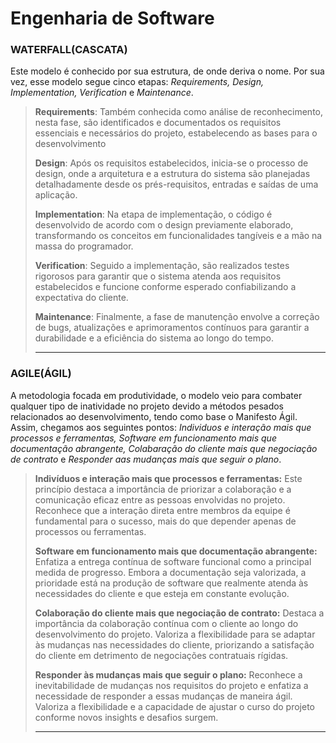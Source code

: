 # Engenharia de Software
>
### WATERFALL(CASCATA)
>
Este modelo é conhecido por sua estrutura, de onde deriva o nome. Por sua vez, esse modelo segue cinco etapas: *Requirements, Design, Implementation, Verification* e *Maintenance*.
>
>**Requirements**: Também conhecida como análise de reconhecimento, nesta fase, são identificados e documentados os requisitos essenciais e necessários do projeto, estabelecendo as bases para o desenvolvimento
>
>**Design**: Após os requisitos estabelecidos, inicia-se o processo de design, onde a arquitetura e a estrutura do sistema são planejadas detalhadamente desde os prés-requisitos, entradas e saídas de uma aplicação.
>
>**Implementation**: Na etapa de implementação, o código é desenvolvido de acordo com o design previamente elaborado, transformando os conceitos em funcionalidades tangíveis e a mão na massa do programador.
>
>**Verification**: Seguido a implementação, são realizados testes rigorosos para garantir que o sistema atenda aos requisitos estabelecidos e funcione conforme esperado confiabilizando a expectativa do cliente.
>
>**Maintenance**: Finalmente, a fase de manutenção envolve a correção de bugs, atualizações e aprimoramentos contínuos para garantir a durabilidade e a eficiência do sistema ao longo do tempo.
>***
### AGILE(ÁGIL)
>
A metodologia focada em produtividade, o modelo veio para combater qualquer tipo de inatividade no projeto devido a métodos pesados relacionados ao desenvolvimento, tendo como base o Manifesto Ágil. Assim, chegamos aos seguintes pontos: *Individuos e interação mais que processos e ferramentas, Software em funcionamento mais que documentação abrangente, Colabaração do cliente mais que negociação de contrato* e *Responder aas mudanças mais que seguir o plano*.
>
>**Indivíduos e interação mais que processos e ferramentas:**
Este princípio destaca a importância de priorizar a colaboração e a comunicação eficaz entre as pessoas envolvidas no projeto. Reconhece que a interação direta entre membros da equipe é fundamental para o sucesso, mais do que depender apenas de processos ou ferramentas.
>
>**Software em funcionamento mais que documentação abrangente:**
Enfatiza a entrega contínua de software funcional como a principal medida de progresso. Embora a documentação seja valorizada, a prioridade está na produção de software que realmente atenda às necessidades do cliente e que esteja em constante evolução.
>
>**Colaboração do cliente mais que negociação de contrato:**
Destaca a importância da colaboração contínua com o cliente ao longo do desenvolvimento do projeto. Valoriza a flexibilidade para se adaptar às mudanças nas necessidades do cliente, priorizando a satisfação do cliente em detrimento de negociações contratuais rígidas.
>
>**Responder às mudanças mais que seguir o plano:**
Reconhece a inevitabilidade de mudanças nos requisitos do projeto e enfatiza a necessidade de responder a essas mudanças de maneira ágil. Valoriza a flexibilidade e a capacidade de ajustar o curso do projeto conforme novos insights e desafios surgem.
>
>***
